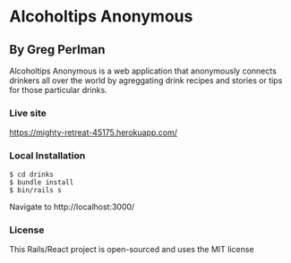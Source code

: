 # Alcoholtips Anonymous
## By Greg Perlman

Alcoholtips Anonymous is a web application that anonymously connects drinkers all over the world by agreggating drink recipes and stories or tips for those particular drinks.

### Live site
<https://mighty-retreat-45175.herokuapp.com/>

### Local Installation
```
$ cd drinks
$ bundle install
$ bin/rails s
```
Navigate to http://localhost:3000/

### License

This Rails/React project is open-sourced and uses the MIT license